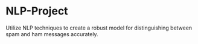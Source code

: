 # NLP-Project
Utilize NLP techniques to create a robust model for distinguishing between spam and ham messages accurately.
